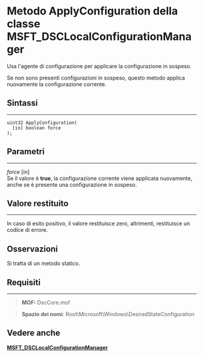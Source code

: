 
# Metodo ApplyConfiguration della classe MSFT_DSCLocalConfigurationManager

Usa l'agente di configurazione per applicare la configurazione in sospeso. 

Se non sono presenti configurazioni in sospeso, questo metodo applica nuovamente la configurazione corrente.


## Sintassi
------

```mof
uint32 ApplyConfiguration(
  [in] boolean force
);
```

## Parametri
----------

*force* \[in\]  
Se il valore è **true**, la configurazione corrente viene applicata nuovamente, anche se è presente una configurazione in sospeso.

## Valore restituito
------------

In caso di esito positivo, il valore restituisce zero, altrimenti, restituisce un codice di errore.

## Osservazioni

Si tratta di un metodo statico.

## Requisiti
------------
>**MOF:** DscCore.mof

>**Spazio dei nomi**: Root\Microsoft\Windows\DesiredStateConfiguration


## Vedere anche


[**MSFT_DSCLocalConfigurationManager**](msft-dsclocalconfigurationmanager.md)

 

 





<!--HONumber=Apr16_HO2-->


